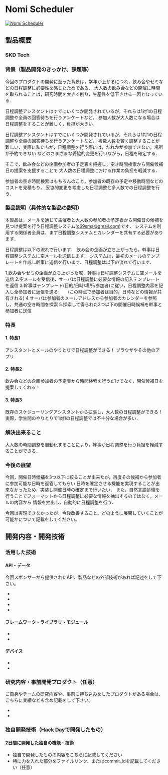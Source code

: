 # Nomi Scheduler

[![Nomi Scheduler](https://raw.github.com/GabLeRoux/WebMole/master/ressources/WebMole_Youtube_Video.png)](https://www.youtube.com/channel/UC4PtjOfZTbVp9DwtJv82Lzg)

## 製品概要
### SKD Tech

### 背景（製品開発のきっかけ、課題等）
今回のプロダクトの開発に至った背景は，学年が上がるにつれ，飲み会やゼミなどの日程調整に必要性を感じたためである．
大人数の飲み会などの開催に時間を取られることは，研究時間を大きく削り，生産性を低下させる一因となっている．

日程調整アシスタントはすでにいくつか開発されているが，それらは1対1の日程調整や全員の回答待ちを行うアンケートなど，
参加人数が大人数になる場合は日程調整をすることが難しく，負担が大きい．

日程調整アシスタントはすでにいくつか開発されているが，それらは1対1の日程調整や全員の回答待ちを行うアンケートなど，
複数人数を賢く調整することが難しい．実際に私たちが，日程調整を行う際には，だれかが参加できない，場所が予約できない
などのさまざまな妥協的変更を行いながら，日程を確定する．

そこで，飲み会などの企画参加者の予定表を把握し，空き時間検索から開催候補日の提案を支援することで
大人数の日程調整における作業の負担を軽減する．

参加者の空き時間検索はもちろんのこと，参加者の既存の予定や移動時間などのコストを見積もり，
妥協的変更を考慮した日程調整と多人数での日程調整を行う．

### 製品説明（具体的な製品の説明）
本製品は，メールを通じて主催者と大人数の参加者の予定表から開催日の候補を見つけ提案を行う日程調整システム(c69sma@gmail.com)です．
システムを利用する関係者全員は，まず日程調整システムとカレンダーを共有する必要があります．

日程調整は以下の流れで行います．
飲み会の企画が立ち上がったら，幹事は日程調整システムに空メールを送信します．
システムは，最初のメールのテンプレートを作成し幹事に送信を行います．日程調整は以下の流れで行います．

1.飲み会やゼミの企画が立ち上がった際，幹事は日程調整システムに空メールを送信
2.空メールを受信後，サーバは日程調整に必要な情報の記入テンプレートを返信
3.幹事はテンプレート(目的/日時/場所/参加者)に従い，日程調整内容を記入し全参加者に返信を送る．
　(この時点で参加者は目的，日時などの情報が共有される)
4.サーバは参加者のメールアドレスから参加者のカレンダーを参照し，共通の空き時間を探索
5.探索して得られた3つ以下の開催日時候補を幹事と参加者に送信

### 特長

#### 1. 特長1
アシスタントとメールのやりとりで日程調整ができる！
ブラウザやその他のアプリ

#### 2. 特長2
飲み会などの企画参加者の予定表から時間検索を行うだけでなく，開催候補日を提案してくれる！

#### 3. 特長3
既存のスケジューリングアシスタントから拡張し，大人数の日程調整ができる！
実際，学生間のやりとりで1対1の日程調整では不十分な場合が多い．


### 解決出来ること
大人数の時間調整を自動化することにより，幹事が日程調整を行う負担を軽減することができる．

### 今後の展望
今回，開催日時候補を3つ以下に絞ることが出来たが，再度その候補から参加者に参加可能な日時を返答してもらい
日時を確定させる機能を実現することが出来なかったため，実装し開催日時の確定まで行いたい．
また，自然言語処理を行うことでフォーマットから日程調整に必要な情報を抽出するのではなく，メールの内容から
情報を抽出し，自動的に日程調整を行う．

今回は実現できなかったが、今後改善すること、どのように展開していくことが可能かについて記載をしてください。


## 開発内容・開発技術
### 活用した技術
#### API・データ
今回スポンサーから提供されたAPI、製品などの外部技術があれば記述をして下さい。

*
* 
* 
* 

#### フレームワーク・ライブラリ・モジュール
* 
* 

#### デバイス
* 
* 

### 研究内容・事前開発プロダクト（任意）
ご自身やチームの研究内容や、事前に持ち込みをしたプロダクトがある場合は、こちらに実績なども含め記載をして下さい。

* 
* 


### 独自開発技術（Hack Dayで開発したもの）
#### 2日間に開発した独自の機能・技術
* 独自で開発したものの内容をこちらに記載してください
* 特に力を入れた部分をファイルリンク、またはcommit_idを記載してください（任意）
